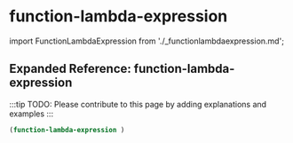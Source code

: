 # function-lambda-expression

import FunctionLambdaExpression from './_functionlambdaexpression.md';

<FunctionLambdaExpression />

## Expanded Reference: function-lambda-expression

:::tip
TODO: Please contribute to this page by adding explanations and examples
:::

```lisp
(function-lambda-expression )
```
